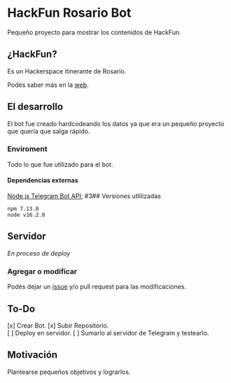 # HackFun Rosario Bot

Pequeño proyecto para mostrar los contenidos de HackFun.
## ¿HackFun?
Es un Hackerspace itinerante de Rosario.

Podés saber más en la [web](https://hackfunrosario.com/).

## El desarrollo

El bot fue creado hardcodeando los datos ya que era un pequeño proyecto que quería que salga rápido.
### Enviroment

Todo lo que fue utilizado para el bot.
#### Dependencias externas

[Node.js Telegram Bot API](https://github.com/yagop/node-telegram-bot-api);
#3## Versiones utlilizadas 

```
npm 7.13.0
node v16.2.0
```
## Servidor

_En proceso de deploy_
### Agregar o modificar
Podés dejar un [issue]() y/o pull request para las modificaciones.

## To-Do

 [x] Crear Bot.
 [x] Subir Repositorio.  
 [ ] Deploy en servidor.
 [ ] Sumarlo al servidor de Telegram y testearlo.

## Motivación

Plantearse pequeños objetivos y lograrlos.